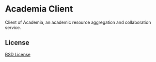 # Academia Client
Client of Academia, an academic resource aggregation and collaboration service.

## License
[BSD License](LICENSE)
